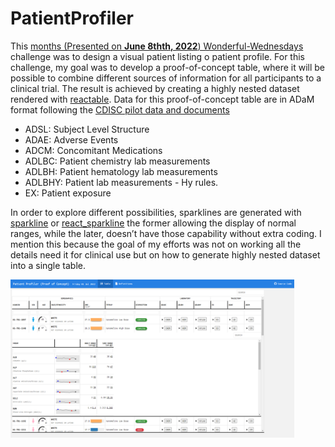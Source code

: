 # PatientProfiler

This [months (Presented on **June 8thth, 2022**) Wonderful-Wednesdays]( https://github.com/VIS-SIG/Wonderful-Wednesdays/tree/master/data/2022/2022-06-08) challenge was to design a visual patient listing o patient profile. For this challenge, my goal was to develop a proof-of-concept table, where it will be possible to combine different sources of information for all participants to a clinical trial. The result is achieved by creating a highly nested dataset rendered with [reactable]( https://glin.github.io/reactable/). Data for this proof-of-concept table are in ADaM format following the [CDISC pilot data and documents]( https://github.com/phuse-org/phuse-scripts/tree/master/data/adam/cdiscpilot01)
-	ADSL:		Subject Level Structure
-	ADAE:		Adverse Events
-	ADCM:	Concomitant Medications
-	ADLBC:	Patient chemistry lab measurements
-	ADLBH:	Patient hematology lab measurements
-	ADLBHY:	Patient lab measurements - Hy rules.
-	EX:		Patient exposure  

In order to explore different possibilities, sparklines are generated with [sparkline](https://cran.r-project.org/web/packages/sparkline/index.html) or [react_sparkline](https://kcuilla.github.io/reactablefmtr/articles/sparklines.html) the former allowing the display of normal ranges, while the later, doesn’t have those capability without extra coding. I mention this because the goal of my efforts was not on working all the details need it for clinical use but on how to generate highly nested dataset into a single table. 

<img src="https://raw.githubusercontent.com/agstn/PatientProfiler/main/PatientProfiler.png" width="90%" height="90%">
